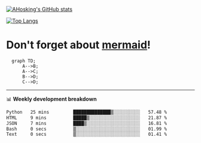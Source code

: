 [![AHosking's GitHub stats](https://github-readme-stats.vercel.app/api?username=ahosking&count_private=true&show_icons=true&theme=onedark&hide_rank=true&include_all_commits=true)](https://github.com/ahosking)

[![Top Langs](https://github-readme-stats.vercel.app/api/top-langs/?username=ahosking&layout=compact&theme=onedark)](https://github.com/ahosking)


# Don't forget about [mermaid](https://github.blog/2022-02-14-include-diagrams-markdown-files-mermaid/)!

```mermaid
  graph TD;
      A-->B;
      A-->C;
      B-->D;
      C-->D;
```
-------

📊 **Weekly development breakdown**

<!--START_SECTION:waka-->

```txt
Python   25 mins         ██████████████▒░░░░░░░░░░   57.48 %
HTML     9 mins          █████▒░░░░░░░░░░░░░░░░░░░   21.87 %
JSON     7 mins          ████▒░░░░░░░░░░░░░░░░░░░░   16.81 %
Bash     0 secs          ▒░░░░░░░░░░░░░░░░░░░░░░░░   01.99 %
Text     0 secs          ▒░░░░░░░░░░░░░░░░░░░░░░░░   01.41 %
```

<!--END_SECTION:waka-->

